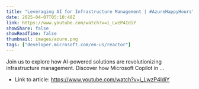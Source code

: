 ```yaml
---
title: "Leveraging AI for Infrastructure Management | #AzureHappyHours"
date: 2025-04-07T05:10:48Z
link: https://www.youtube.com/watch?v=i_LwzP4IdiY
showShare: false
showReadTime: false
thumbnail: images/azure.png
tags: ["developer.microsoft.com/en-us/reactor"]
---
```

Join us to explore how AI-powered solutions are revolutionizing infrastructure management. Discover how Microsoft Copilot in ...

- Link to article: https://www.youtube.com/watch?v=i_LwzP4IdiY